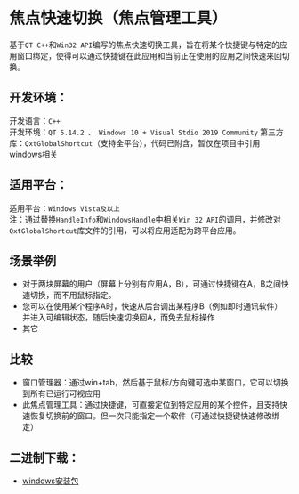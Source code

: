 # 焦点快速切换（焦点管理工具）
基于`QT C++`和`Win32 API`编写的焦点快速切换工具，旨在将某个快捷键与特定的应用窗口绑定，使得可以通过快捷键在此应用和当前正在使用的应用之间快速来回切换。

## 开发环境：
开发语言：`C++`  
开发环境：`QT 5.14.2 、 Windows 10 + Visual Stdio 2019 Community` 
第三方库：`QxtGlobalShortcut`（支持全平台），代码已附含，暂仅在项目中引用windows相关 

## 适用平台：
适用平台：`Windows Vista及以上`  
注：通过替换`HandleInfo`和`WindowsHandle`中相关`Win 32 API`的调用，并修改对`QxtGlobalShortcut`库文件的引用，可以将应用适配为跨平台应用。  

## 场景举例
* 对于两块屏幕的用户（屏幕上分别有应用A，B），可通过快捷键在A，B之间快速切换，而不用鼠标指定。 
* 您可以在使用某个程序A时，快速从后台调出某程序B（例如即时通讯软件）并进入可编辑状态，随后快速切换回A，而免去鼠标操作 
* 其它

## 比较 
* 窗口管理器：通过win+tab，然后基于鼠标/方向键可选中某窗口，它可以切换到所有已运行可视应用 
* 此焦点管理工具：通过快捷键，可直接定位到特定应用的某个控件，且支持快速恢复切换前的窗口。但一次只能指定一个软件（可通过快捷键快速修改绑定） 

## 二进制下载：
* [windows安装包](https://github.com/oneflyingfish/FocusManager/releases/tag/V1.0.0)

